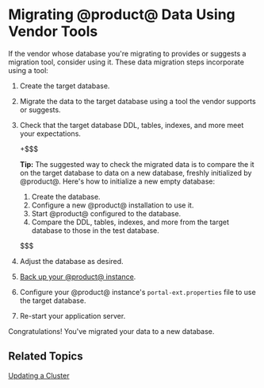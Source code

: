 # Migrating @product@ Data Using Vendor Tools [](id=migrating-product-data-using-vendor-tools)

If the vendor whose database you're migrating to provides or suggests a
migration tool, consider using it. These data migration steps incorporate using
a tool:

1.  Create the target database. 

2.  Migrate the data to the target database using a tool the vendor supports or 
    suggests. 

3.  Check that the target database DDL, tables, indexes, and more meet your 
    expectations. 

    +$$$

    **Tip:** The suggested way to check the migrated data is to compare the it 
    on the target database to data on a new  database, freshly initialized by
    @product@. Here's how to initialize a new empty database: 
    
    1.  Create the database.
    2.  Configure a new @product@ installation to use it.
    3.  Start @product@ configured to the database.
    4.  Compare the DDL, tables, indexes, and more from the target database to
        those in the test database. 

    $$$

4.  Adjust the database as desired.

5.  [Back up your @product@ instance](/discover/deployment/-/knowledge_base/7-0/backing-up-a-liferay-installation). 

6.  Configure your @product@ instance's `portal-ext.properties` file to use the 
    target database.

7.  Re-start your application server. 

Congratulations! You've migrated your data to a new database.

## Related Topics 

[Updating a Cluster](/discover/deployment/-/knowledge_base/7-0/updating-a-cluster)

